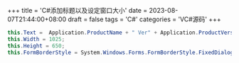 +++
title = 'C#添加标题以及设定窗口大小'
date = 2023-08-07T21:44:00+08:00
draft = false
tags = 'C#'
categories = 'VC#源码'
+++

``` c# {linenos=inline}
this.Text =  Application.ProductName + " Ver" + Application.ProductVersion +"【红客防线】技术提供 https://www.hkfx.net";
this.Width = 1025;
this.Height = 650;
this.FormBorderStyle = System.Windows.Forms.FormBorderStyle.FixedDialog;
```